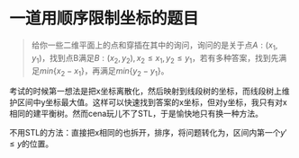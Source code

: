# 一道用顺序限制坐标的题目

> 给你一些二维平面上的点和穿插在其中的询问，询问的是关于点$A:(x_1,y_1)$，找到点B满足$B:(x_2,y_2),x_2\leq x_1,y_2\leq y_1$，若有多种答案，找到先满足$min\{x_2-x_1\}$，再满足$min\{y_2-y_1\}$。

考试的时候第一想法是把x坐标离散化，然后映射到线段树的坐标，而线段树上维护区间中y坐标最大值。这样可以快速找到答案的x坐标，但对y坐标，我只有对x相同的建平衡树。然而cena玩儿不了STL，于是愉快地只有换一种方法。

不用STL的方法：直接把x相同的也拆开，排序，将问题转化为，区间内第一个$y'\leq y$的位置。